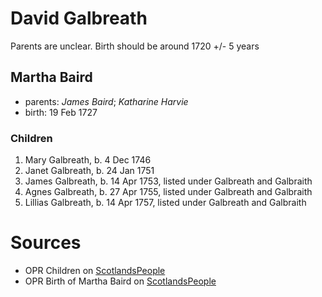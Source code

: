 # David Galbreath

Parents are unclear. Birth should be around 1720 +/- 5 years

## Martha Baird

- parents: *James Baird*; *Katharine Harvie*
- birth: 19 Feb 1727

### Children

1. Mary Galbreath, b. 4 Dec 1746
2. Janet Galbreath, b. 24 Jan 1751
3. James Galbreath, b. 14 Apr 1753, listed under Galbreath and Galbraith
4. Agnes Galbreath, b. 27 Apr 1755, listed under Galbreath and Galbraith
5. Lillias Galbreath, b. 14 Apr 1757, listed under Galbreath and Galbraith

# Sources

- OPR Children on [ScotlandsPeople](https://www.scotlandspeople.gov.uk/record-results?search_type=people&event=%28B%20OR%20C%20OR%20S%29&record_type%5B0%5D=opr_births&church_type=Old%20Parish%20Registers&dl_cat=church&dl_rec=church-births-baptisms&surname=galbr&surname_so=starts&forename_so=starts&from_year=1700&to_year=1800&parent_names=galbr&parent_names_so=starts&parent_name_two=baird&parent_name_two_so=exact&record=Church%20of%20Scotland%20%28old%20parish%20registers%29%20Roman%20Catholic%20Church%20Other%20churches&sort=asc&order=Date&field=year)
- OPR Birth of Martha Baird on [ScotlandsPeople](https://www.scotlandspeople.gov.uk/record-results?search_type=people&event=%28B%20OR%20C%20OR%20S%29&record_type%5B0%5D=opr_births&church_type=Old%20Parish%20Registers&dl_cat=church&dl_rec=church-births-baptisms&surname=baird&surname_so=starts&forename=martha&forename_so=starts&sex=F&from_year=1700&to_year=1730&parent_names_so=starts&parent_name_two_so=fuzzy&county=ARGYLL&record=Church%20of%20Scotland%20%28old%20parish%20registers%29%20Roman%20Catholic%20Church%20Other%20churches)
